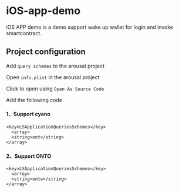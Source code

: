 # iOS-app-demo

iOS APP demo is a demo support wake up wallet for login and invoke smartcontract.

## Project configuration

Add `query schemes` to the arousal project

Open `info.plist` in the arousal project

Click to open using `Open As Source Code`

Add the following code

#### 1、Support cyano 

```
<key>LSApplicationQueriesSchemes</key> 
  <array> 
  <string>ont</string> 
</array>
```

####    2、Support ONTO

```
<key>LSApplicationQueriesSchemes</key> 
  <array> 
  <string>onto</string> 
</array>
```

####     